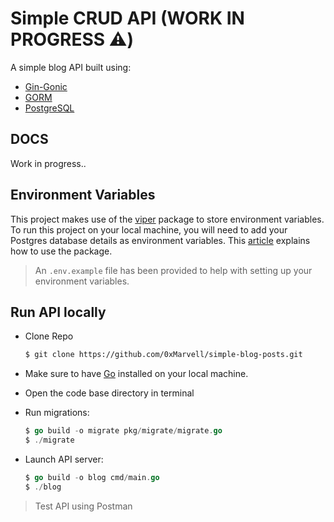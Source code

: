 # Simple CRUD API (WORK IN PROGRESS ⚠️)

A simple blog API built using:

- [Gin-Gonic](https://github.com/gin-gonic/gin)
- [GORM](https://gorm.io/)
- [PostgreSQL](https://www.postgresql.org/)

## DOCS

Work in progress..

## Environment Variables

This project makes use of the [viper](https://github.com/spf13/viper) package to store environment variables. To run this project on your local machine, you will need to add your Postgres database details as environment variables. This [article](https://blog.logrocket.com/handling-go-configuration-viper/) explains how to use the package.
> An `.env.example` file has been provided to help with setting up your environment variables.

## Run API locally

- Clone Repo

    ```bash
    $ git clone https://github.com/0xMarvell/simple-blog-posts.git
    ```

- Make sure to have [Go](https://go.dev/) installed on your local machine.
- Open the code base directory in terminal
- Run migrations:

    ```go
    $ go build -o migrate pkg/migrate/migrate.go
    $ ./migrate
    ```

- Launch API server:

    ```go
    $ go build -o blog cmd/main.go
    $ ./blog
    ```
> Test API using Postman
